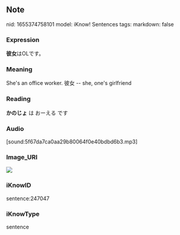 ## Note
nid: 1655374758101
model: iKnow! Sentences
tags: 
markdown: false

### Expression
<b>彼女</b>はOLです。

### Meaning
She's an office worker.
彼女 -- she, one's girlfriend

### Reading
<b>かのじょ</b> は おーえる です

### Audio
[sound:5f67da7ca0aa29b80064f0e40bdbd6b3.mp3]

### Image_URI
<img src="c5521afe5fc2358412061aa74879a4fa.jpg">

### iKnowID
sentence:247047

### iKnowType
sentence
